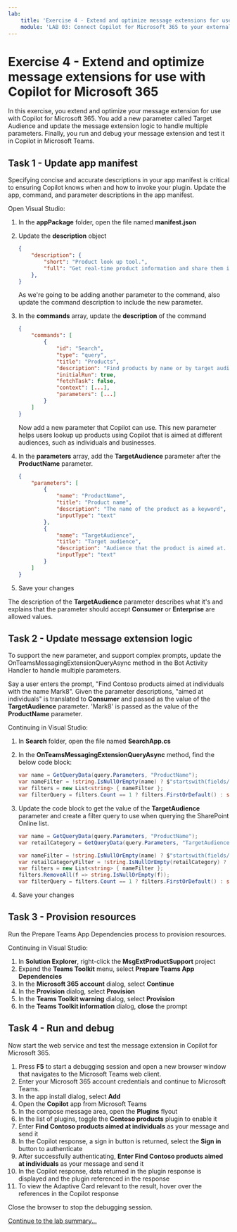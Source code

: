 ```yaml
---
lab:
    title: 'Exercise 4 - Extend and optimize message extensions for use with Copilot for Microsoft 365'
    module: 'LAB 03: Connect Copilot for Microsoft 365 to your external data in real-time with message extension plugins built with .NET and Visual Studio'
---
```


# Exercise 4 - Extend and optimize message extensions for use with Copilot for Microsoft 365

In this exercise, you extend and optimize your message extension for use with Copilot for Microsoft 365. You add a new parameter called Target Audience and update the message extension logic to handle multiple parameters. Finally, you run and debug your message extension and test it in Copilot in Microsoft Teams.

## Task 1 - Update app manifest

Specifying concise and accurate descriptions in your app manifest is critical to ensuring Copilot knows when and how to invoke your plugin. Update the app, command, and parameter descriptions in the app manifest.

Open Visual Studio:

1. In the **appPackage** folder, open the file named **manifest.json**
1. Update the **description** object

    ```json
    {
        "description": {
            "short": "Product look up tool.",
            "full": "Get real-time product information and share them in a conversation. Search by product name or target audience. ${{APP_DISPLAY_NAME}} works with Microsoft 365 Chat. Find products at Contoso. Find Contoso products called mark8. Find Contoso products named mark8. Find Contoso products related to Mark8. Find Contoso products aimed at individuals. Find Contoso products aimed at businesses. Find Contoso products aimed at individuals with the name mark8. Find Contoso products aimed at businesses with the name mark8."
        },
    }
    ```

    As we're going to be adding another parameter to the command, also update the command description to include the new parameter.

1. In the **commands** array, update the **description** of the command

    ```json
    {
        "commands": [
            {
                "id": "Search",
                "type": "query",
                "title": "Products",
                "description": "Find products by name or by target audience",
                "initialRun": true,
                "fetchTask": false,
                "context": [...],
                "parameters": [...]
            }
        ]
    }
    ```

    Now add a new parameter that Copilot can use. This new parameter helps users lookup up products using Copilot that is aimed at different audiences, such as individuals and businesses.

1. In the **parameters** array, add the **TargetAudience** parameter after the **ProductName** parameter.

    ```json
    {    
        "parameters": [
            {
                "name": "ProductName",
                "title": "Product name",
                "description": "The name of the product as a keyword",
                "inputType": "text"
            },
            {
                "name": "TargetAudience",
                "title": "Target audience",
                "description": "Audience that the product is aimed at. Consumer products are sold to individuals. Enterprise products are sold to businesses",
                "inputType": "text"
            }
        ]
    }
    ```

1. Save your changes

The description of the **TargetAudience** parameter describes what it's and explains that the parameter should accept **Consumer** or **Enterprise** are allowed values.

## Task 2 - Update message extension logic

To support the new parameter, and support complex prompts, update the OnTeamsMessagingExtensionQueryAsync method in the Bot Activity Handler to handle multiple parameters.

Say a user enters the prompt, "Find Contoso products aimed at individuals with the name Mark8". Given the parameter descriptions, "aimed at individuals" is translated to **Consumer** and passed as the value of the **TargetAudience** parameter. 'Mark8' is passed as the value of the **ProductName** parameter.

Continuing in Visual Studio:

1. In **Search** folder, open the file named **SearchApp.cs**
1. In the **OnTeamsMessagingExtensionQueryAsync** method, find the below code block:

    ```csharp
    var name = GetQueryData(query.Parameters, "ProductName");
    var nameFilter = !string.IsNullOrEmpty(name) ? $"startswith(fields/Title, '{name}')" : string.Empty;
    var filters = new List<string> { nameFilter };
    var filterQuery = filters.Count == 1 ? filters.FirstOrDefault() : string.Join(" and ", filters); 
    ```

1. Update the code block to get the value of the **TargetAudience** parameter and create a filter query to use when querying the SharePoint Online list.

    ```csharp
    var name = GetQueryData(query.Parameters, "ProductName");
    var retailCategory = GetQueryData(query.Parameters, "TargetAudience");
    
    var nameFilter = !string.IsNullOrEmpty(name) ? $"startswith(fields/Title, '{name}')" : string.Empty;
    var retailCategoryFilter = !string.IsNullOrEmpty(retailCategory) ? $"fields/RetailCategory eq '{retailCategory}'" : string.Empty;
    var filters = new List<string> { nameFilter };
    filters.RemoveAll(f => string.IsNullOrEmpty(f));
    var filterQuery = filters.Count == 1 ? filters.FirstOrDefault() : string.Join(" and ", filters);
    ```

1. Save your changes

## Task 3 - Provision resources

Run the Prepare Teams App Dependencies process to provision resources.

Continuing in Visual Studio:

1. In **Solution Explorer**, right-click the **MsgExtProductSupport** project
1. Expand the **Teams Toolkit** menu, select **Prepare Teams App Dependencies**
1. In the **Microsoft 365 account** dialog, select **Continue**
1. In the **Provision** dialog, select **Provision**
1. In the **Teams Toolkit warning** dialog, select **Provision**
1. In the **Teams Toolkit information** dialog, **close** the prompt

## Task 4 - Run and debug

Now start the web service and test the message extension in Copilot for Microsoft 365.

1. Press **F5** to start a debugging session and open a new browser window that navigates to the Microsoft Teams web client.
1. Enter your Microsoft 365 account credentials and continue to Microsoft Teams.
1. In the app install dialog, select **Add**
1. Open the **Copilot** app from Microsoft Teams
1. In the compose message area, open the **Plugins** flyout
1. In the list of plugins, toggle the **Contoso products** plugin to enable it
1. Enter **Find Contoso products aimed at individuals** as your message and send it
1. In the Copilot response, a sign in button is returned, select the **Sign in** button to authenticate
1. After successfully authenticating, **Enter Find Contoso products aimed at individuals** as your message and send it
1. In the Copilot response, data returned in the plugin response is displayed and the plugin referenced in the response
1. To view the Adaptive Card relevant to the result, hover over the references in the Copilot response

Close the browser to stop the debugging session.

[Continue to the lab summary...](./6-summary.md)